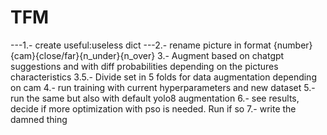 # TFM

---1.- create useful:useless dict
---2.- rename picture in format {number}{cam}{close/far}{n_under}{n_over}
3.- Augment based on chatgpt suggestions and with diff probabilities depending on the pictures characteristics
3.5.- Divide set in 5 folds for data augmentation depending on cam
4.- run training with current hyperparameters and new dataset
5.- run the same but also with default yolo8 augmentation
6.- see results, decide if more optimization with pso is needed. Run if so
7.- write the damned thing
